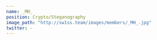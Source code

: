 ```yaml
---
name: _MH_
position: Crypto/Steganography
image_path: "http://sw1ss.team/images/members/_MH_.jpg"
twitter: -
---
```

